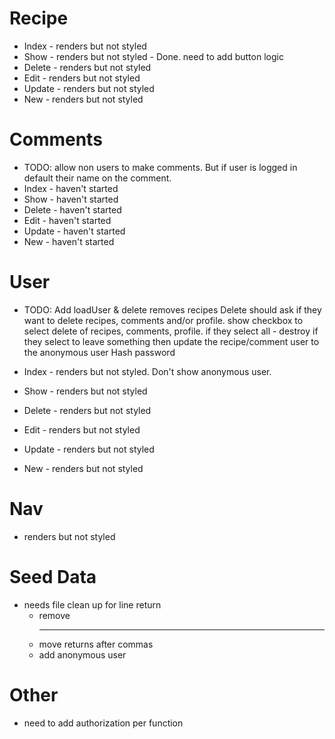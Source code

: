 # Recipe
* Index - renders but not styled
* Show - renders but not styled
		- Done. need to add button logic
* Delete - renders but not styled
* Edit - renders but not styled
* Update - renders but not styled
* New - renders but not styled


# Comments
* TODO: allow non users to make comments. But if user is logged in default their name on the comment.
* Index - haven't started
* Show - haven't started
* Delete - haven't started
* Edit - haven't started
* Update - haven't started
* New - haven't started

# User
* TODO: Add loadUser & delete removes recipes
		Delete should ask if they want to delete recipes, comments and/or profile.
		show checkbox to select delete of recipes, comments, profile.
		if they select all - destroy
		if they select to leave something then update the recipe/comment user to the anonymous user
		Hash password

* Index - renders but not styled. Don't show anonymous user.
* Show - renders but not styled
* Delete - renders but not styled
* Edit - renders but not styled
* Update - renders but not styled
* New - renders but not styled

# Nav
* renders but not styled

# Seed Data
* needs file clean up for line return
	- remove <hr>
	- move returns after commas
	- add anonymous user

# Other
* need to add authorization per function

